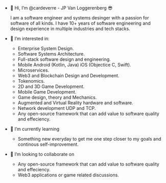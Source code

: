 - 👋 Hi, I’m @cardeverre - JP Van Loggerenberg 😎

   I am a software engineer and systems desinger with a passion for software of all kinds.
   I have 10+ years of software engineering and design experience in multiple industries and tech stacks.

- 👀 I’m interested in:
  - Enterprise System Design.
  - Software Systems Architecture.
  - Full-stack software design and engineering.
  - Mobile Android (Kotlin, Java) iOS (Objectice C, Swift).
  - Microservices.
  - Web3 and Blockchain Design and Development.
  - Tokenomics.
  - 2D and 3D Game Development.
  - Mobile Game Development.
  - Game design, theory and Mechanics.
  - Augmented and Virtual Reality hardware and software.
  - Network development UDP and TCP.
  - Any open-source framework that can add value to software quality and effeciency.
  
- 🌱 I’m currently learning
  - Something new everyday to get me one step closer to my goals and continous self-improvement.
  
- 💞️ I’m looking to collaborate on
  - Any open-source framework that can add value to software quality and effeciency. 
  - Web3 applications or game related discussions.
 
<!---
cardeverre/cardeverre is a ✨ special ✨ repository because its `README.md` (this file) appears on your GitHub profile.
You can click the Preview link to take a look at your changes.
--->
